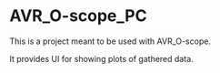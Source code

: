 # AVR_O-scope_PC
This is a project meant to be used with AVR_O-scope.

It provides UI for showing plots of gathered data.

